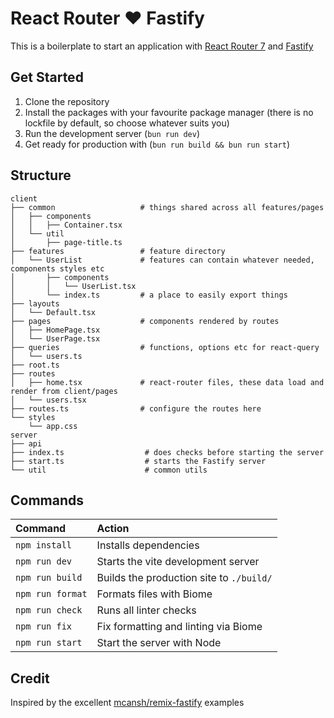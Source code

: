 # React Router ❤️ Fastify

This is a boilerplate to start an application with [React Router 7](https://reactrouter.com/home)
and [Fastify](https://fastify.dev/)

## Get Started

1. Clone the repository
2. Install the packages with your favourite package manager (there is no
   lockfile by default, so choose whatever suits you)
3. Run the development server (`bun run dev`)
4. Get ready for production with (`bun run build && bun run start`)

## Structure

```
client
├── common                   # things shared across all features/pages
│   ├── components
│   │   ├── Container.tsx
│   └── util
│       ├── page-title.ts
├── features                 # feature directory
│   └── UserList             # features can contain whatever needed, components styles etc
│       ├── components
│       │   └── UserList.tsx
│       └── index.ts         # a place to easily export things
├── layouts
│   └── Default.tsx
├── pages                    # components rendered by routes
│   ├── HomePage.tsx
│   └── UserPage.tsx
├── queries                  # functions, options etc for react-query
│   └── users.ts
├── root.ts
├── routes
│   ├── home.tsx             # react-router files, these data load and render from client/pages
│   └── users.tsx
├── routes.ts                # configure the routes here
└── styles
    └── app.css
server
├── api
├── index.ts                  # does checks before starting the server
├── start.ts                  # starts the Fastify server
└── util                      # common utils
```

## Commands

| Command          | Action                                   |
| :--------------- | :--------------------------------------- |
| `npm install`    | Installs dependencies                    |
| `npm run dev`    | Starts the vite development server       |
| `npm run build`  | Builds the production site to `./build/` |
| `npm run format` | Formats files with Biome                 |
| `npm run check`  | Runs all linter checks                   |
| `npm run fix`    | Fix formatting and linting via Biome     |
| `npm run start`  | Start the server with Node               |

## Credit

Inspired by the excellent [mcansh/remix-fastify](https://github.com/mcansh/remix-fastify) examples
